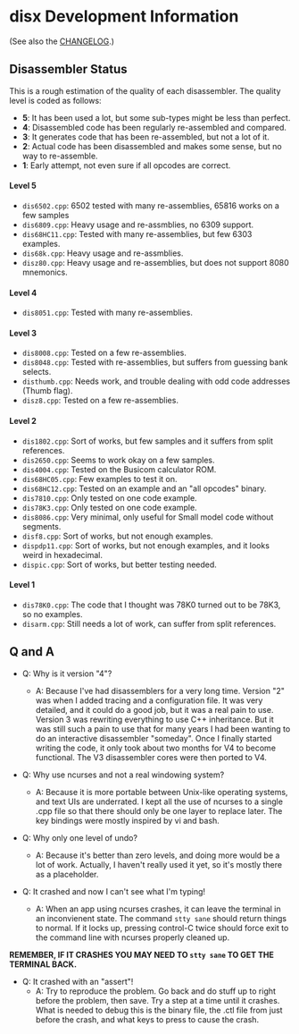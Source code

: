 disx Development Information
============================

(See also the [CHANGELOG].)


Disassembler Status
-------------------

This is a rough estimation of the quality of each disassembler. The quality
level is coded as follows:

- __5__: It has been used a lot, but some sub-types might be less than perfect.
- __4__: Disassembled code has been regularly re-assembled and compared.
- __3__: It generates code that has been re-assembled, but not a lot of it.
- __2__: Actual code has been disassembled and makes some sense, but no way
  to re-assemble.
- __1__: Early attempt, not even sure if all opcodes are correct.

#### Level 5

- `dis6502.cpp`:   6502 tested with many re-assemblies, 65816 works on a few samples
- `dis6809.cpp`:   Heavy usage and re-assmblies, no 6309 support.
- `dis68HC11.cpp`: Tested with many re-assemblies, but few 6303 examples.
- `dis68k.cpp`:    Heavy usage and re-assmblies.
- `disz80.cpp`:    Heavy usage and re-assemblies, but does not support 8080 mnemonics.

#### Level 4

- `dis8051.cpp`:   Tested with many re-assemblies.

#### Level 3

- `dis8008.cpp`:   Tested on a few re-assemblies.
- `dis8048.cpp`:   Tested with re-assemblies, but suffers from guessing bank selects.
- `disthumb.cpp`:  Needs work, and trouble dealing with odd code addresses (Thumb flag).
- `disz8.cpp`:     Tested on a few re-assemblies.

#### Level 2

- `dis1802.cpp`:   Sort of works, but few samples and it suffers from split references.
- `dis2650.cpp`:   Seems to work okay on a few samples.
- `dis4004.cpp`:   Tested on the Busicom calculator ROM.
- `dis68HC05.cpp`: Few examples to test it on.
- `dis68HC12.cpp`: Tested on an example and an "all opcodes" binary.
- `dis7810.cpp`:   Only tested on one code example.
- `dis78K3.cpp`:   Only tested on one code example.
- `dis8086.cpp`:   Very minimal, only useful for Small model code without segments.
- `disf8.cpp`:     Sort of works, but not enough examples.
- `dispdp11.cpp`:  Sort of works, but not enough examples, and it looks weird in hexadecimal.
- `dispic.cpp`:    Sort of works, but better testing needed.

#### Level 1

- `dis78K0.cpp`:   The code that I thought was 78K0 turned out to be 78K3, so no examples.
- `disarm.cpp`:    Still needs a lot of work, can suffer from split references.


Q and A
-------

- Q: Why is it version "4"?
  - A: Because I've had disassemblers for a very long time. Version "2" was
    when I added tracing and a configuration file. It was very detailed,
    and it could do a good job, but it was a real pain to use. Version 3
    was rewriting everything to use C++ inheritance. But it was still such
    a pain to use that for many years I had been wanting to do an
    interactive disassembler "someday". Once I finally started writing the
    code, it only took about two months for V4 to become functional. The V3
    disassembler cores were then ported to V4.

- Q: Why use ncurses and not a real windowing system?
  - A: Because it is more portable between Unix-like operating systems, and
    text UIs are underrated. I kept all the use of ncurses to a single .cpp
    file so that there should only be one layer to replace later. The key
    bindings were mostly inspired by vi and bash.

- Q: Why only one level of undo?
  - A: Because it's better than zero levels, and doing more would be a lot
    of work. Actually, I haven't really used it yet, so it's mostly there
    as a placeholder.

- Q: It crashed and now I can't see what I'm typing!
  - A: When an app using ncurses crashes, it can leave the terminal in an
    inconvienent state. The command `stty sane` should return things to
    normal. If it locks up, pressing control-C twice should force exit to
    the command line with ncurses properly cleaned up.

__REMEMBER, IF IT CRASHES YOU MAY NEED TO `stty sane` TO GET THE TERMINAL BACK.__

- Q: It crashed with an "assert"!
  - A: Try to reproduce the problem. Go back and do stuff up to right
    before the problem, then save. Try a step at a time until it crashes.
    What is needed to debug this is the binary file, the .ctl file from
    just before the crash, and what keys to press to cause the crash.



<!-------------------------------------------------------------------->
[CHANGELOG]: ./CHANGELOG.md
